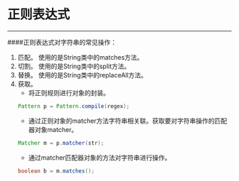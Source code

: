 ﻿# 正则表达式



---

####正则表达式对字符串的常见操作：

 1. 匹配。
    使用的是String类中的matches方法。
 2. 切割。
    使用的是String类中的split方法。
 3. 替换。
    使用的是String类中的replaceAll方法。
 4. 获取。
    - 将正则规则进行对象的封装。
    ```java
    Pattern p = Pattern.compile(regex);
    
    ```
    - 通过正则对象的matcher方法字符串相关联。获取要对字符串操作的匹配器对象matcher。
    ```java
    Matcher m = p.matcher(str);
    ```
    - 通过matcher匹配器对象的方法对字符串进行操作。
    ```java
    boolean b = m.matches();
    ```

    

 
